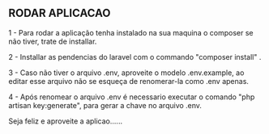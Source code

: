 
## RODAR APLICACAO

1 - Para rodar a aplicação tenha instalado na sua maquina o composer se não tiver, trate de installar.

2 - Installar as pendencias do laravel com o commando "composer install" .

3 - Caso não tiver o arquivo .env, aproveite o modelo .env.example, ao editar esse arquivo não se esqueça de renomerar-la como .env apenas.

4 - Após renomear o arquivo .env é necessario executar o comando "php artisan key:generate", para gerar a chave no arquivo .env.

Seja feliz e aproveite a aplicao...... 